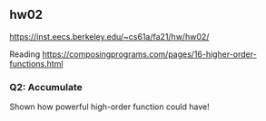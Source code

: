 ## hw02
https://inst.eecs.berkeley.edu/~cs61a/fa21/hw/hw02/

Reading https://composingprograms.com/pages/16-higher-order-functions.html

### Q2: Accumulate
Shown how powerful high-order function could have!